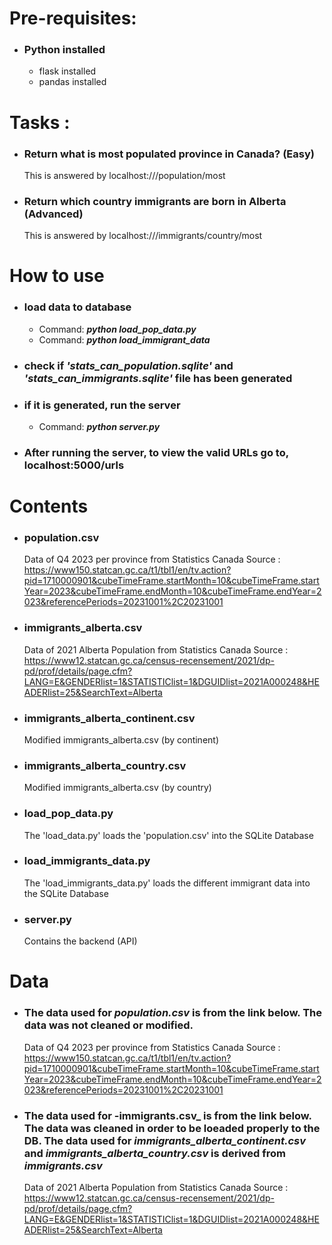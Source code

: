 # Pre-requisites:
- ### Python installed
    - flask installed
    - pandas installed

# Tasks :
- ### Return what is most populated province in Canada? (Easy)
    This is answered by localhost:///population/most
- ### Return which country immigrants are born in Alberta (Advanced)
    This is answered by localhost:///immigrants/country/most

# How to use
- ### load data to database
    - Command: **_python load_pop_data.py_**
    - Command: **_python load_immigrant_data_**
- ### check if _'stats_can_population.sqlite'_ and _'stats_can_immigrants.sqlite'_ file has been generated
- ### if it is generated, run the server
    - Command: **_python server.py_**
- ### After running the server, to view the valid URLs go to, localhost:5000/urls

# Contents
- ### population.csv 
    Data of Q4 2023 per province from Statistics Canada
    Source : https://www150.statcan.gc.ca/t1/tbl1/en/tv.action?pid=1710000901&cubeTimeFrame.startMonth=10&cubeTimeFrame.startYear=2023&cubeTimeFrame.endMonth=10&cubeTimeFrame.endYear=2023&referencePeriods=20231001%2C20231001

- ### immigrants_alberta.csv
    Data of 2021 Alberta Population from Statistics Canada
    Source : https://www12.statcan.gc.ca/census-recensement/2021/dp-pd/prof/details/page.cfm?LANG=E&GENDERlist=1&STATISTIClist=1&DGUIDlist=2021A000248&HEADERlist=25&SearchText=Alberta

- ### immigrants_alberta_continent.csv
    Modified immigrants_alberta.csv (by continent)

- ### immigrants_alberta_country.csv
    Modified immigrants_alberta.csv (by country)

- ### load_pop_data.py
    The 'load_data.py' loads the 'population.csv' into the SQLite Database

- ### load_immigrants_data.py
    The 'load_immigrants_data.py' loads the different immigrant data into the SQLite Database

- ### server.py
    Contains the backend (API)

# Data
- ### The data used for _population.csv_ is from the link below. The data was not cleaned or modified.
    Data of Q4 2023 per province from Statistics Canada
    Source : https://www150.statcan.gc.ca/t1/tbl1/en/tv.action?pid=1710000901&cubeTimeFrame.startMonth=10&cubeTimeFrame.startYear=2023&cubeTimeFrame.endMonth=10&cubeTimeFrame.endYear=2023&referencePeriods=20231001%2C20231001

- ### The data used for -immigrants.csv_ is from the link below. The data was cleaned in order to be loeaded properly to the DB. The data used for _immigrants_alberta_continent.csv_ and _immigrants_alberta_country.csv_ is derived from _immigrants.csv_
    Data of 2021 Alberta Population from Statistics Canada
    Source : https://www12.statcan.gc.ca/census-recensement/2021/dp-pd/prof/details/page.cfm?LANG=E&GENDERlist=1&STATISTIClist=1&DGUIDlist=2021A000248&HEADERlist=25&SearchText=Alberta
